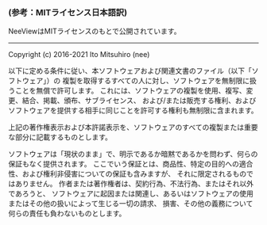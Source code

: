 ### (参考：MITライセンス日本語訳)

NeeViewはMITライセンスのもとで公開されています。

------------------------------------------------------------------------------------------------

Copyright (c) 2016-2021 Ito Mitsuhiro (nee)

以下に定める条件に従い、本ソフトウェアおよび関連文書のファイル（以下「ソフトウェア」）の
複製を取得するすべての人に対し、ソフトウェアを無制限に扱うことを無償で許可します。
これには、ソフトウェアの複製を使用、複写、変更、結合、掲載、頒布、サブライセンス、
および/または販売する権利、およびソフトウェアを提供する相手に同じことを許可する権利も無制限に含まれます。

上記の著作権表示および本許諾表示を、ソフトウェアのすべての複製または重要な部分に記載するものとします。

ソフトウェアは「現状のまま」で、明示であるか暗黙であるかを問わず、何らの保証もなく提供されます。
ここでいう保証とは、商品性、特定の目的への適合性、および権利非侵害についての保証も含みますが、
それに限定されるものではありません。 作者または著作権者は、契約行為、不法行為、またはそれ以外であろうと、
ソフトウェアに起因または関連し、あるいはソフトウェアの使用またはその他の扱いによって生じる一切の請求、
損害、その他の義務について何らの責任も負わないものとします。 
